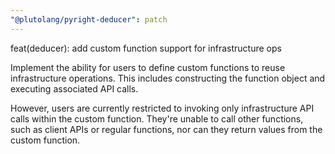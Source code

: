 ```yaml
---
"@plutolang/pyright-deducer": patch
---
```


feat(deducer): add custom function support for infrastructure ops

Implement the ability for users to define custom functions to reuse infrastructure operations. This includes constructing the function object and executing associated API calls.

However, users are currently restricted to invoking only infrastructure API calls within the custom function. They're unable to call other functions, such as client APIs or regular functions, nor can they return values from the custom function.
